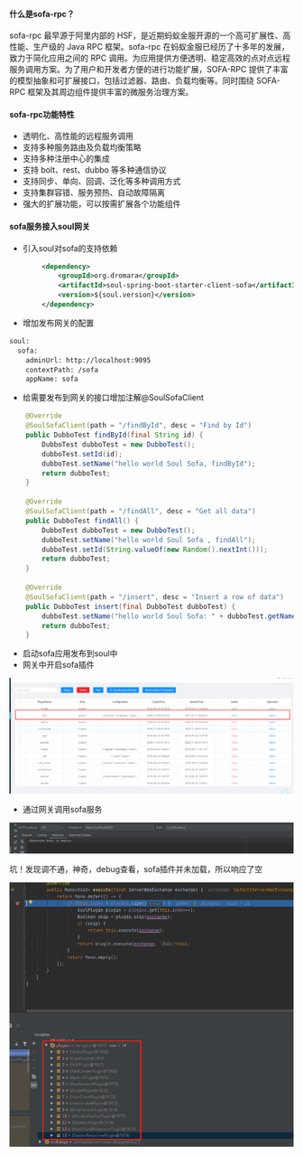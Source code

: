 #### 什么是sofa-rpc？

sofa-rpc 最早源于阿里内部的 HSF，是近期蚂蚁金服开源的一个高可扩展性、高性能、生产级的 Java RPC 框架。sofa-rpc 在蚂蚁金服已经历了十多年的发展，致力于简化应用之间的 RPC 调用。为应用提供方便透明、稳定高效的点对点远程服务调用方案。为了用户和开发者方便的进行功能扩展，SOFA-RPC 提供了丰富的模型抽象和可扩展接口，包括过滤器、路由、负载均衡等。同时围绕 SOFA-RPC 框架及其周边组件提供丰富的微服务治理方案。

#### sofa-rpc功能特性

* 透明化、高性能的远程服务调用
* 支持多种服务路由及负载均衡策略
* 支持多种注册中心的集成
* 支持 bolt、rest、dubbo 等多种通信协议
* 支持同步、单向、回调、泛化等多种调用方式
* 支持集群容错、服务预热、自动故障隔离
* 强大的扩展功能，可以按需扩展各个功能组件

#### sofa服务接入soul网关

* 引入soul对sofa的支持依赖

```xml
        <dependency>
            <groupId>org.dromara</groupId>
            <artifactId>soul-spring-boot-starter-client-sofa</artifactId>
            <version>${soul.version}</version>
        </dependency>
```

* 增加发布网关的配置

```xml
soul:
  sofa:
    adminUrl: http://localhost:9095
    contextPath: /sofa
    appName: sofa
```

* 给需要发布到网关的接口增加注解@SoulSofaClient

```java
    @Override
    @SoulSofaClient(path = "/findById", desc = "Find by Id")
    public DubboTest findById(final String id) {
        DubboTest dubboTest = new DubboTest();
        dubboTest.setId(id);
        dubboTest.setName("hello world Soul Sofa, findById");
        return dubboTest;
    }

    @Override
    @SoulSofaClient(path = "/findAll", desc = "Get all data")
    public DubboTest findAll() {
        DubboTest dubboTest = new DubboTest();
        dubboTest.setName("hello world Soul Sofa , findAll");
        dubboTest.setId(String.valueOf(new Random().nextInt()));
        return dubboTest;
    }

    @Override
    @SoulSofaClient(path = "/insert", desc = "Insert a row of data")
    public DubboTest insert(final DubboTest dubboTest) {
        dubboTest.setName("hello world Soul Sofa: " + dubboTest.getName());
        return dubboTest;
    }
```

* 启动sofa应用发布到soul中
* 网关中开启sofa插件

![1.png](assets/20210117004645-tg0ks42-1.png)

* 通过网关调用sofa服务

![2.png](assets/20210117004744-qa3ce3y-2.png)

坑！发现调不通，神奇，debug查看，sofa插件并未加载，所以响应了空

![3.png](assets/20210117004909-irmbv9c-3.png)